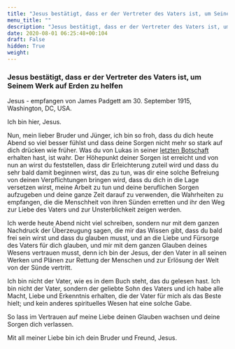 ```yaml
---
title: "Jesus bestätigt, dass er der Vertreter des Vaters ist, um Seinem Werk auf Erden zu helfen"
menu_title: ""
description: "Jesus bestätigt, dass er der Vertreter des Vaters ist, um Seinem Werk auf Erden zu helfen"
date: 2020-08-01 06:25:48+00:104
draft: False
hidden: True
weight:
---
```

### Jesus bestätigt, dass er der Vertreter des Vaters ist, um Seinem Werk auf Erden zu helfen

Jesus - empfangen von James Padgett am 30. September 1915, Washington, DC, USA.

Ich bin hier, Jesus.

Nun, mein lieber Bruder und Jünger, ich bin so froh, dass du dich heute Abend so viel besser fühlst und dass deine Sorgen nicht mehr so stark auf dich drücken wie früher. Was du von Lukas in seiner [letzten Botschaft](/padgett-botschaften/padgett-botschaften-in-reihenfolge-des-datums/padgett-botschaften-1915-september-dezember/lukas-versichert-dass-erleichterung-bald-kommt-jep-lukas-30-september-1915/) erhalten hast, ist wahr. Der Höhepunkt deiner Sorgen ist erreicht und von nun an wirst du feststellen, dass dir Erleichterung zuteil wird und dass du sehr bald damit beginnen wirst, das zu tun, was dir eine solche Befreiung von deinen Verpflichtungen bringen wird, dass du dich in die Lage versetzen wirst, meine Arbeit zu tun und deine beruflichen Sorgen aufzugeben und deine ganze Zeit darauf zu verwenden, die Wahrheiten zu empfangen, die die Menschheit von ihren Sünden erretten und ihr den Weg zur Liebe des Vaters und zur Unsterblichkeit zeigen werden.

Ich werde heute Abend nicht viel schreiben, sondern nur mit dem ganzen Nachdruck der Überzeugung sagen, die mir das Wissen gibt, dass du bald frei sein wirst und dass du glauben musst, und an die Liebe und Fürsorge des Vaters für dich glauben, und mir mit dem ganzen Glauben deines Wesens vertrauen musst, denn ich bin der Jesus, der den Vater in all seinen Werken und Plänen zur Rettung der Menschen und zur Erlösung der Welt von der Sünde vertritt.

Ich bin nicht der Vater, wie es in dem Buch steht, das du gelesen hast. Ich bin nicht der Vater, sondern der geliebte Sohn des Vaters und ich habe alle Macht, Liebe und Erkenntnis erhalten, die der Vater für mich als das Beste hielt; und kein anderes spirituelles Wesen hat eine solche Gabe.

So lass im Vertrauen auf meine Liebe deinen Glauben wachsen und deine Sorgen dich verlassen.

Mit all meiner Liebe bin ich dein Bruder und Freund, Jesus.
